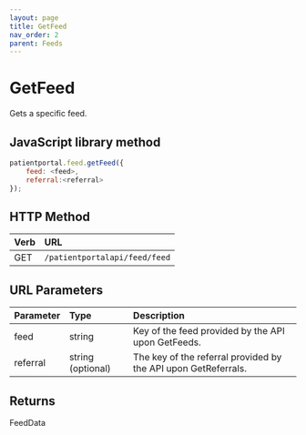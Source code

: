 ```yaml
---
layout: page
title: GetFeed
nav_order: 2
parent: Feeds
---
```


# GetFeed

Gets a specific feed.

## JavaScript library method

```javascript
patientportal.feed.getFeed({
    feed: <feed>,
    referral:<referral>
});
```

## HTTP Method

| Verb | URL                                               |
|:-----|:--------------------------------------------------|
| GET | `/patientportalapi/feed/feed` |

## URL Parameters

| Parameter | Type   | Description                                                 |
|:----------|:-------|:------------------------------------------------------------|
| feed | string | Key of the feed provided by the API upon GetFeeds. |
| referral | string (optional) | The key of the referral provided by the API upon GetReferrals. |

## Returns

FeedData
